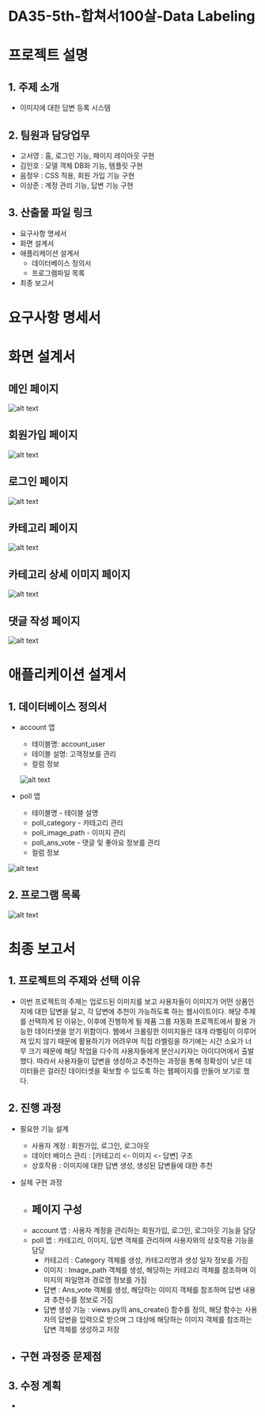 # DA35-5th-합쳐서100살-Data Labeling

# 프로젝트 설명
## 1. 주제 소개
- 이미지에 대한 답변 등록 시스템

## 2. 팀원과 담당업무
- 고서영 : 홈, 로그인 기능, 페이지 레이아웃 구현
- 김인호 : 모델 객체 DB화 기능, 템플릿 구현
- 음정우 : CSS 적용, 회원 가입 기능 구현
- 이상준 : 계정 관리 기능, 답변 기능 구현

## 3. 산출물 파일 링크
- 요구사항 명세서
- 화면 설계서
- 애플리케이션 설계서
  - 데이터베이스 정의서
  - 프로그램파일 목록
- 최종 보고서

# 요구사항 명세서

# 화면 설계서
## 메인 페이지
 ![alt text](./readme_img/frame/001.png)

## 회원가입 페이지
 ![alt text](./readme_img/frame/002.png)

## 로그인 페이지
 ![alt text](./readme_img/frame/003.png)

## 카테고리 페이지
 ![alt text](./readme_img/frame/004.png)

## 카테고리 상세 이미지 페이지
 ![alt text](./readme_img/frame/005.png)

## 댓글 작성 페이지
 ![alt text](./readme_img/frame/006.png)

# 애플리케이션 설계서
## 1. 데이터베이스 정의서
- account 앱
  - 테이블명: account_user
  - 테이블 설명: 고객정보를 관리
  - 컬럼 정보
  
  ![alt text](./readme_img/table_account.png)
- poll 앱
  - 테이블명 - 테이블 설명
  - poll_category - 카테고리 관리
  - poll_image_path - 이미지 관리
  - poll_ans_vote - 댓글 및 좋아요 정보를 관리
  - 컬럼 정보

![alt text](./readme_img/table_poll.png) 
## 2. 프로그램 목록
![alt text](./readme_img/program_list.png)
# 최종 보고서
## 1. 프로젝트의 주제와 선택 이유
- 이번 프로젝트의 주제는 업로드된 이미지를 보고 사용자들이 이미지가 어떤 상품인지에 대한 답변을 달고, 각 답변에 추천이 가능하도록 하는 웹사이트이다. 해당 주제를 선택하게 된 이유는, 이후에 진행하게 될 제품 그룹 자동화 프로젝트에서 활용 가능한 데이터셋을 얻기 위함이다. 웹에서 크롤링한 이미지들은 대개 라벨링이 이루어져 있지 않기 때문에 활용하기가 어려우며 직접 라벨링을 하기에는 시간 소요가 너무 크기 때문에 해당 작업을 다수의 사용자들에게 분산시키자는 아이디어에서 출발했다. 따라서 사용자들이 답변을 생성하고 추천하는 과정을 통해 정확성이 낮은 데이터들은 걸러진 데이터셋을 확보할 수 있도록 하는 웹페이지를 만들어 보기로 했다.

## 2. 진행 과정
- 필요한 기능 설계
  - 사용자 계정 : 회원가입, 로그인, 로그아웃
  - 데이터 베이스 관리 : [카테고리 <- 이미지 <- 답변] 구조
  - 상호작용 : 이미지에 대한 답변 생성, 생성된 답변들에 대한 추천
  
- 실제 구현 과정
  - 페이지 구성
    - 
  - account 앱 : 사용자 계정을 관리하는 회원가입, 로그인, 로그아웃 기능을 담당
  - poll 앱 : 카테고리, 이미지, 답변 객체를 관리하며 사용자와의 상호작용 기능을 담당
    - 카테고리 : Category 객체를 생성, 카테고리명과 생성 일자 정보를 가짐
    - 이미지 : Image_path 객체를 생성, 해당하는 카테고리 객체를 참조하며 이미지의 파일명과 경로명 정보를 가짐
    - 답변 : Ans_vote 객체를 생성, 해당하는 이미지 객체를 참조하며 답변 내용과 추천수를 정보로 가짐
    - 답변 생성 기능 : views.py의 ans_create() 함수를 정의, 해당 함수는 사용자의 답변을 입력으로 받으며 그 대상에 해당하는 이미지 객체를 참조하는 답변 객체를 생성하고 저장

- 구현 과정중 문제점
  - 
## 3. 수정 계획
- 
